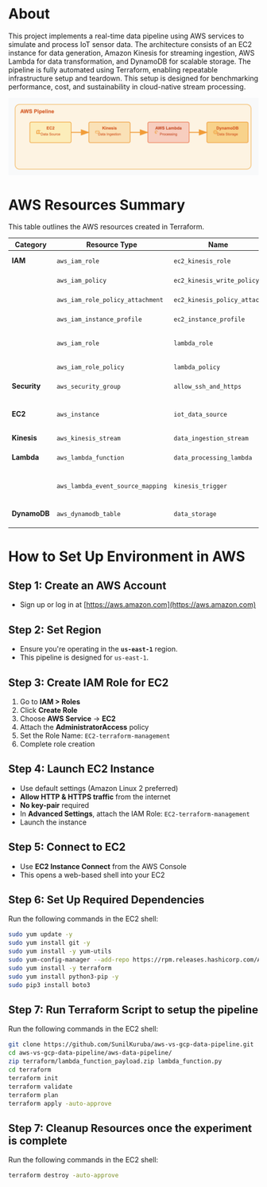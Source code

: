 # About

This project implements a real-time data pipeline using AWS services to simulate and process IoT sensor data. The architecture consists of an EC2 instance for data generation, Amazon Kinesis for streaming ingestion, AWS Lambda for data transformation, and DynamoDB for scalable storage. The pipeline is fully automated using Terraform, enabling repeatable infrastructure setup and teardown. This setup is designed for benchmarking performance, cost, and sustainability in cloud-native stream processing.

![AWS Data pipeline architecture design](image.png)
# AWS Resources Summary

This table outlines the AWS resources created in Terraform.

| **Category** | **Resource Type** | **Name** | **Key Specifications** |
|--------------|-------------------|----------|--------------------------|
| **IAM** | `aws_iam_role` | `ec2_kinesis_role` | Trust: EC2, Role for EC2 to write to Kinesis |
| | `aws_iam_policy` | `ec2_kinesis_write_policy` | Allows: `PutRecord`, `PutRecords`, `DescribeStream` on Kinesis |
| | `aws_iam_role_policy_attachment` | `ec2_kinesis_policy_attach` | Attaches above policy to `ec2_kinesis_role` |
| | `aws_iam_instance_profile` | `ec2_instance_profile` | Used by EC2, wraps `ec2_kinesis_role` |
| | `aws_iam_role` | `lambda_role` | Trust: Lambda, Role for Lambda to read from Kinesis and write to DynamoDB |
| | `aws_iam_role_policy` | `lambda_policy` | Allows Kinesis read, DynamoDB write, CloudWatch logging |
| **Security** | `aws_security_group` | `allow_ssh_and_https` | Ingress: 22 (SSH), 443 (HTTPS); Egress: all |
| **EC2** | `aws_instance` | `iot_data_source` | AMI: Amazon Linux 2, Type: `t2.micro`, IAM: `ec2_instance_profile`, runs `data_source.py` |
| **Kinesis** | `aws_kinesis_stream` | `data_ingestion_stream` | Shards: 1, Retention: 24 hours |
| **Lambda** | `aws_lambda_function` | `data_processing_lambda` | Runtime: Python 3.9, Handler: `lambda_function.lambda_handler`, Env: DynamoDB table |
| | `aws_lambda_event_source_mapping` | `kinesis_trigger` | Triggers Lambda on new Kinesis records (LATEST), Batch size: 100 |
| **DynamoDB** | `aws_dynamodb_table` | `data_storage` | Name: `data-storage-dynamodb`, Key: `entry_id (N)`, Mode: PAY_PER_REQUEST |


# How to Set Up Environment in AWS

## Step 1: Create an AWS Account
- Sign up or log in at [https://aws.amazon.com](https://aws.amazon.com)

## Step 2: Set Region
- Ensure you're operating in the **`us-east-1`** region.
- This pipeline is designed for `us-east-1`.


## Step 3: Create IAM Role for EC2

1. Go to **IAM > Roles**
2. Click **Create Role**
3. Choose **AWS Service** → **EC2**
4. Attach the **AdministratorAccess** policy
5. Set the Role Name: `EC2-terraform-management`
6. Complete role creation


## Step 4: Launch EC2 Instance

- Use default settings (Amazon Linux 2 preferred)
- **Allow HTTP & HTTPS traffic** from the internet
- **No key-pair** required
- In **Advanced Settings**, attach the IAM Role: `EC2-terraform-management`
- Launch the instance


## Step 5: Connect to EC2

- Use **EC2 Instance Connect** from the AWS Console
- This opens a web-based shell into your EC2


## Step 6: Set Up Required Dependencies

Run the following commands in the EC2 shell:

```bash
sudo yum update -y
sudo yum install git -y
sudo yum install -y yum-utils
sudo yum-config-manager --add-repo https://rpm.releases.hashicorp.com/AmazonLinux/hashicorp.repo
sudo yum install -y terraform
sudo yum install python3-pip -y
sudo pip3 install boto3
```

## Step 7: Run Terraform Script to setup the pipeline

Run the following commands in the EC2 shell:

```bash
git clone https://github.com/SunilKuruba/aws-vs-gcp-data-pipeline.git
cd aws-vs-gcp-data-pipeline/aws-data-pipeline/
zip terraform/lambda_function_payload.zip lambda_function.py
cd terraform
terraform init
terraform validate
terraform plan
terraform apply -auto-approve
```

## Step 7: Cleanup Resources once the experiment is complete
Run the following commands in the EC2 shell:

```bash
terraform destroy -auto-approve
```